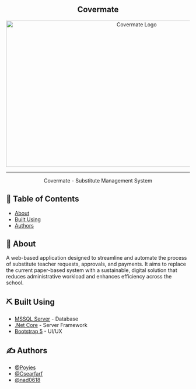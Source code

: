 
<h2 align="center">Covermate</h2>

<div align="center">
  <img width="700px" height="400px" src="https://drive.google.com/uc?export=view&id=1Xr4UjVLajaLngtu_6IrUmez_xyaezNpf" alt="Covermate Logo">
</div>

---

<p align="center">Covermate - Substitute Management System
    <br> 
</p>

## 📝 Table of Contents

- [About](#about)
- [Built Using](#built_using)
- [Authors](#authors)

## 🧐 About <a name = "about"></a>

A web-based application designed to streamline and automate the process of substitute teacher requests, approvals, and payments. It aims to replace the current paper-based system with a sustainable, digital solution that reduces administrative workload and enhances efficiency across the school.


## ⛏️ Built Using <a name = "built_using"></a>

- [MSSQL Server](https://learn.microsoft.com/en-us/ssms/sql-server-management-studio-ssms) - Database
- [.Net Core](https://dotnet.microsoft.com/en-us/download) - Server Framework
- [Bootstrap 5](https://getbootstrap.com/docs/5.0/getting-started/introduction/) - UI/UX

## ✍️ Authors <a name = "authors"></a>

- [@Poyies](https://github.com/Poyies/)
- [@Csearfarf](https://github.com/Csearfarf/)
- [@nad0618](https://github.com/nad0618)
